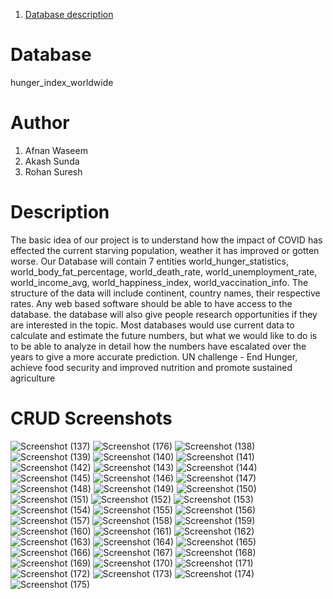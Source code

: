 1. [Database description](#description)

# Database
<!-- hunger_index_worldwide -->
hunger_index_worldwide
# Author
1. Afnan Waseem
2. Akash Sunda
3. Rohan Suresh
# Description
The basic idea of our project is to understand how the impact of COVID has effected the current starving population, weather it has improved or gotten worse. Our Database will contain 7 entities world_hunger_statistics, world_body_fat_percentage, world_death_rate, world_unemployment_rate, world_income_avg, world_happiness_index, world_vaccination_info. The structure of the data will include continent, country names, their respective rates. Any web based software should be able to have access to the database. the database will also give people research opportunities if they are interested in the topic. Most databases would use current data to calculate and estimate the future numbers, but what we would like to do is to be able to analyze in detail how the numbers have escalated over the years to give a more accurate prediction. UN challenge - End Hunger, achieve food security and improved nutrition and promote sustained agriculture


# CRUD Screenshots
![Screenshot (137)](https://user-images.githubusercontent.com/71522051/139568130-828a3b59-1e38-4550-984a-6117a3d29b09.png)
![Screenshot (176)](https://user-images.githubusercontent.com/71522051/139568142-2b6452b1-db5f-4288-905c-c9339ed2ee88.png)
![Screenshot (138)](https://user-images.githubusercontent.com/71522051/139568143-37f6a929-6599-40ae-b075-b9352658c387.png)
![Screenshot (139)](https://user-images.githubusercontent.com/71522051/139568144-cc4f3ef7-3222-4616-8d26-6e33789d6e90.png)
![Screenshot (140)](https://user-images.githubusercontent.com/71522051/139568145-ced1162a-86af-444b-b61d-3175465b2fdd.png)
![Screenshot (141)](https://user-images.githubusercontent.com/71522051/139568146-7a5ecab6-63c9-4ad6-b0e3-d24e19ef808c.png)
![Screenshot (142)](https://user-images.githubusercontent.com/71522051/139568147-71c36efc-0727-4891-a9db-6b88994b3301.png)
![Screenshot (143)](https://user-images.githubusercontent.com/71522051/139568148-bfe7c1bc-24b3-49a4-8569-9b1ff61c47f7.png)
![Screenshot (144)](https://user-images.githubusercontent.com/71522051/139568149-02be9f78-a3d1-4d1a-acb5-47b95d3ed547.png)
![Screenshot (145)](https://user-images.githubusercontent.com/71522051/139568151-9f11a38f-f54d-42d3-9241-773186835c19.png)
![Screenshot (146)](https://user-images.githubusercontent.com/71522051/139568152-3486ad3b-dde3-4f2c-8fbb-39a930a7bf48.png)
![Screenshot (147)](https://user-images.githubusercontent.com/71522051/139568153-72de5515-770a-44d3-a4c9-36f134ecfa7d.png)
![Screenshot (148)](https://user-images.githubusercontent.com/71522051/139568154-fcaf47be-b359-4c84-bbac-3efc1a15ffcb.png)
![Screenshot (149)](https://user-images.githubusercontent.com/71522051/139568156-c80a503e-f735-414e-9a3d-2720f8bb0a02.png)
![Screenshot (150)](https://user-images.githubusercontent.com/71522051/139568157-b8e53d76-0693-49f3-b3f7-2971414ee70a.png)
![Screenshot (151)](https://user-images.githubusercontent.com/71522051/139568158-d70f012c-a7ce-41de-ac35-6be6ef98d371.png)
![Screenshot (152)](https://user-images.githubusercontent.com/71522051/139568159-51c04494-f18d-44e0-8761-857a7f8c23f7.png)
![Screenshot (153)](https://user-images.githubusercontent.com/71522051/139568160-99713702-c4b2-462e-b44f-d86a8cd10ab8.png)
![Screenshot (154)](https://user-images.githubusercontent.com/71522051/139568161-82e617f6-9df9-4d86-8121-1667dd3a8406.png)
![Screenshot (155)](https://user-images.githubusercontent.com/71522051/139568163-59f262d7-dd33-45b9-b388-13dc111da492.png)
![Screenshot (156)](https://user-images.githubusercontent.com/71522051/139568164-4a74c783-26a5-426e-9d31-a198b4dc0f25.png)
![Screenshot (157)](https://user-images.githubusercontent.com/71522051/139568165-0af1e32c-cd89-42d8-95d4-16716f542dac.png)
![Screenshot (158)](https://user-images.githubusercontent.com/71522051/139568166-248f52e7-76cc-4bd9-b0e6-a5c8c9da5e09.png)
![Screenshot (159)](https://user-images.githubusercontent.com/71522051/139568167-94674ac1-ca40-4c51-9771-3cc9063a4f05.png)
![Screenshot (160)](https://user-images.githubusercontent.com/71522051/139568168-b7970ba3-91ea-4504-9b47-d1671253e135.png)
![Screenshot (161)](https://user-images.githubusercontent.com/71522051/139568169-153231ab-399f-4eae-938f-d9104dd3a62d.png)
![Screenshot (162)](https://user-images.githubusercontent.com/71522051/139568170-ff3bd001-ca6a-45b1-9c4e-d2c2dd3a4dc0.png)
![Screenshot (163)](https://user-images.githubusercontent.com/71522051/139568171-0652b9f4-a551-43ad-9c4e-d738077f7e1d.png)
![Screenshot (164)](https://user-images.githubusercontent.com/71522051/139568172-2be5878f-0b2a-4dda-b109-b46f742a6f23.png)
![Screenshot (165)](https://user-images.githubusercontent.com/71522051/139568173-bd13854c-476c-453d-b075-4d6fb61ef9f3.png)
![Screenshot (166)](https://user-images.githubusercontent.com/71522051/139568174-5c1d20ed-5466-40e2-8099-64fa33ff98ba.png)
![Screenshot (167)](https://user-images.githubusercontent.com/71522051/139568176-3c4365c8-b1b7-4d2c-a63a-a4e6ef0ef2bf.png)
![Screenshot (168)](https://user-images.githubusercontent.com/71522051/139568177-527a5d32-7b82-4c68-be03-f1ade805638f.png)
![Screenshot (169)](https://user-images.githubusercontent.com/71522051/139568178-1bb69517-a1a3-4151-9fe1-07521f746d5e.png)
![Screenshot (170)](https://user-images.githubusercontent.com/71522051/139568179-51f7d904-638b-4917-a128-da0ab8360213.png)
![Screenshot (171)](https://user-images.githubusercontent.com/71522051/139568180-22a0176d-6bd2-4452-b073-cb5caf0d5eee.png)
![Screenshot (172)](https://user-images.githubusercontent.com/71522051/139568183-9a2f7453-78f8-4cb6-b9a7-801e3f9ab1d7.png)
![Screenshot (173)](https://user-images.githubusercontent.com/71522051/139568184-54f899ef-45b0-44c3-81e4-6571c24b1988.png)
![Screenshot (174)](https://user-images.githubusercontent.com/71522051/139568185-a8936287-cf75-4c7d-87af-1f377538c74f.png)
![Screenshot (175)](https://user-images.githubusercontent.com/71522051/139568187-fa285931-c4a1-4723-986e-9447a2d179e0.png)
